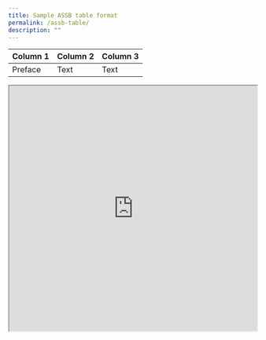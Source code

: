```yaml
---
title: Sample ASSB table format
permalink: /assb-table/
description: ""
---
```

| Column 1 | Column 2 | Column 3 |
| -------- | -------- | -------- |
| Preface     | Text     | Text     |

<iframe height="500" width="100%" src="https://www.youtube.com/embed/XZNKfcnZ3bU"></iframe>